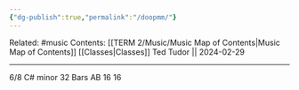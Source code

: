 ```yaml
---
{"dg-publish":true,"permalink":"/doopmm/"}
---
```


Related: #music
Contents: [[TERM 2/Music/Music Map of Contents\|Music Map of Contents]]
[[Classes\|Classes]]
Ted Tudor || 2024-02-29
***
6/8 
C# minor
32 Bars 
AB 
16 16 